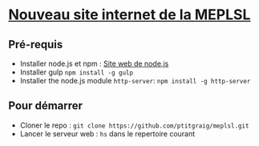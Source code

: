 # [Nouveau site internet de la MEPLSL](http://www.mission-evangelique-parmi-les-sans-logis.fr/)

## Pré-requis

* Installer node.js et npm : [Site web de node.js](https://nodejs.org/en/)
* Installer gulp `npm install -g gulp`
* Installer the node.js module `http-server`: `npm install -g http-server`
 
## Pour démarrer

* Cloner le repo : `git clone https://github.com/ptitgraig/meplsl.git`
* Lancer le serveur web : `hs` dans le repertoire courant
